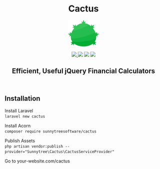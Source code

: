 <h1 align="center">Cactus</h1>
<p align="center"><img src="./publishable/assets/images/cactus-logo.png" width="100"></p>
<p align="center"><a href="https://travis-ci.com/sunnytreesoftware/cactus"><img src="https://travis-ci.com/sunnytreesoftware/cactus.svg?branch=master"</a>
<a href="https://packagist.org/packages/sunnytreesoftware/cactus"><img src="https://poser.pugx.org/sunnytreesoftware/cactus/d/total.svg"></a>
<a href="https://packagist.org/packages/sunnytreesoftware/cactus"><img src="https://poser.pugx.org/sunnytreesoftware/cactus/v/stable"></a>
<a href="https://opensource.org/licenses/MIT"><img src="https://img.shields.io/badge/License-MIT-yellow.svg"></a></p>

<h2 align="center">Efficient, Useful jQuery Financial Calculators </h2>
<br>

## Installation  
Install Laravel  
`
laravel new cactus
`  

Install Acorn  
`
composer require sunnytreesoftware/cactus
`  

Publish Assets  
`
php artisan vendor:publish --provider="Sunnytree\Cactus\CactusServiceProvider"
`

Go to your-website.com/cactus

